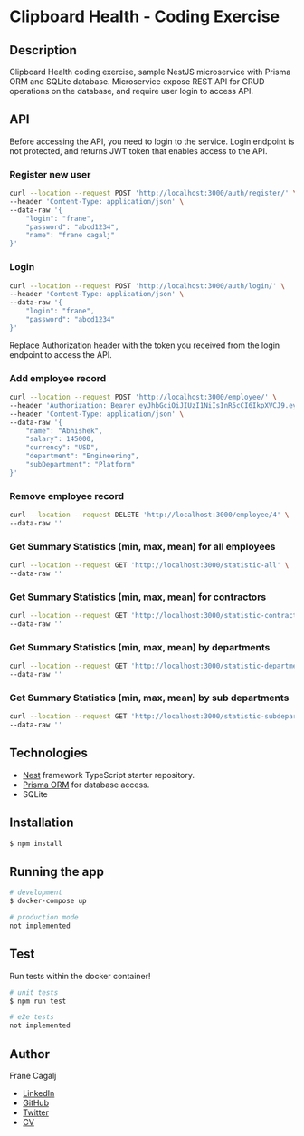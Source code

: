 # Clipboard Health - Coding Exercise

## Description
Clipboard Health coding exercise, sample NestJS microservice with Prisma ORM and SQLite database. Microservice expose 
REST API for CRUD operations on the database, and require user login to access API.

## API

Before accessing the API, you need to login to the service. Login endpoint is not protected, and returns JWT token that 
enables access to the API.

### Register new user

```bash
curl --location --request POST 'http://localhost:3000/auth/register/' \
--header 'Content-Type: application/json' \
--data-raw '{
    "login": "frane",
    "password": "abcd1234",
    "name": "frane cagalj"
}'
```
### Login

```bash
curl --location --request POST 'http://localhost:3000/auth/login/' \
--header 'Content-Type: application/json' \
--data-raw '{
    "login": "frane",
    "password": "abcd1234"
}'
```

Replace Authorization header with the token you received from the login endpoint to access the API.

### Add employee record

```bash
curl --location --request POST 'http://localhost:3000/employee/' \
--header 'Authorization: Bearer eyJhbGciOiJIUzI1NiIsInR5cCI6IkpXVCJ9.eyJsb2dpbiI6ImZyYW5lIiwiaWF0IjoxNjc0NzQxNTE4LCJleHAiOjE2Nzk5MjU1MTh9.QHO3FTXR6hYoDu8fqnFkB_vB8ZLd3rZ_TfLzxgTyNWI' \
--header 'Content-Type: application/json' \
--data-raw '{
    "name": "Abhishek",
    "salary": 145000,
    "currency": "USD",
    "department": "Engineering",
    "subDepartment": "Platform"
}'
```

### Remove employee record

```bash
curl --location --request DELETE 'http://localhost:3000/employee/4' \
--data-raw ''
```

### Get Summary Statistics (min, max, mean) for all employees

```bash
curl --location --request GET 'http://localhost:3000/statistic-all' \
--data-raw ''
```

### Get Summary Statistics (min, max, mean) for contractors

```bash
curl --location --request GET 'http://localhost:3000/statistic-contractors' \
--data-raw ''
```

### Get Summary Statistics (min, max, mean) by departments

```bash
curl --location --request GET 'http://localhost:3000/statistic-departments' \
--data-raw ''
```

### Get Summary Statistics (min, max, mean) by sub departments

```bash
curl --location --request GET 'http://localhost:3000/statistic-subdepartments' \
--data-raw ''
```

## Technologies

- [Nest](https://github.com/nestjs/nest) framework TypeScript starter repository.
- [Prisma ORM](https://www.prisma.io/) for database access. 
- SQLite  

## Installation

```bash
$ npm install
```

## Running the app

```bash
# development
$ docker-compose up

# production mode
not implemented
```

## Test

Run tests within the docker container!

```bash
# unit tests
$ npm run test

# e2e tests
not implemented
```

## Author

Frane Cagalj
- [LinkedIn](https://www.linkedin.com/in/frane-cagalj)
- [GitHub](https://github.com/fcagalj)
- [Twitter](https://twitter.com/fcagalj)
- [CV](https://docs.google.com/document/d/1bxLE7zjZpd6YsHXlwznFKo00tl1r-EPBudBQ_py-P00)
